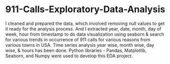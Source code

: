 # 911-Calls-Exploratory-Data-Analysis
I cleaned and prepared the data, which involved removing null values to get it ready for the analysis process. And I extracted year, date, month, day of week, hour from timestamp to do data visualization using seaborn &amp; search for various trends in occurrence of 911 calls for various reasons from various towns in USA. Time series analysis year wise, month wise,  day wise, &amp; hours has been done. Python libraries - Pandas, Matplotlib, Seaborn, and Numpy were used to develop this EDA project.

